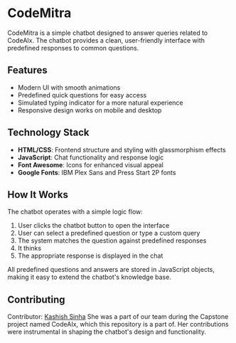 # CodeMitra

CodeMitra is a simple chatbot designed to answer queries related to CodeAIx. The chatbot provides a clean, user-friendly interface with predefined responses to common questions.

## Features

- Modern UI with smooth animations
- Predefined quick questions for easy access
- Simulated typing indicator for a more natural experience
- Responsive design works on mobile and desktop

## Technology Stack

- **HTML/CSS**: Frontend structure and styling with glassmorphism effects
- **JavaScript**: Chat functionality and response logic
- **Font Awesome**: Icons for enhanced visual appeal
- **Google Fonts**: IBM Plex Sans and Press Start 2P fonts

## How It Works

The chatbot operates with a simple logic flow:
1. User clicks the chatbot button to open the interface
2. User can select a predefined question or type a custom query
3. The system matches the question against predefined responses
4. It thinks
5. The appropriate response is displayed in the chat

All predefined questions and answers are stored in JavaScript objects, making it easy to extend the chatbot's knowledge base.


## Contributing

Contributor: [Kashish Sinha](https://github.com/kashish281)
She was a part of our team during the Capstone project named CodeAIx, which this repository is a part of. Her contributions were instrumental in shaping the chatbot's design and functionality.

